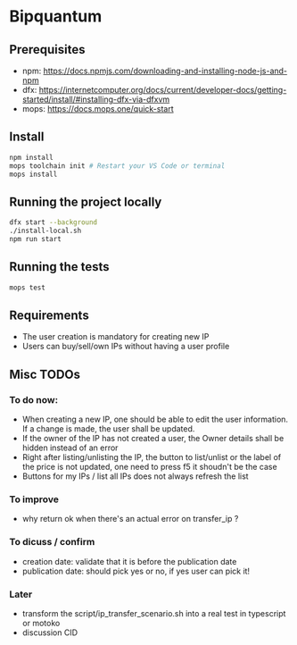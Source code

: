 # Bipquantum

## Prerequisites

- npm: https://docs.npmjs.com/downloading-and-installing-node-js-and-npm
- dfx: https://internetcomputer.org/docs/current/developer-docs/getting-started/install/#installing-dfx-via-dfxvm
- mops: https://docs.mops.one/quick-start

## Install
```bash
npm install
mops toolchain init # Restart your VS Code or terminal
mops install
```

## Running the project locally

```bash
dfx start --background
./install-local.sh
npm run start
```

## Running the tests

```bash
mops test
```

## Requirements
- The user creation is mandatory for creating new IP
- Users can buy/sell/own IPs without having a user profile


## Misc TODOs

### To do now:
- When creating a new IP, one should be able to edit the user information. If a change is made, the user shall be updated.
- If the owner of the IP has not created a user, the Owner details shall be hidden instead of an error
- Right after listing/unlisting the IP, the button to list/unlist or the label of the price is not updated, one need to press f5 it shoudn't be the case
- Buttons for my IPs / list all IPs does not always refresh the list

### To improve
- why return ok when there's an actual error on transfer_ip ?

### To dicuss / confirm
- creation date: validate that it is before the publication date
- publication date: should pick yes or no, if yes user can pick it!

### Later
 - transform the script/ip_transfer_scenario.sh into a real test in typescript or motoko
 - discussion CID